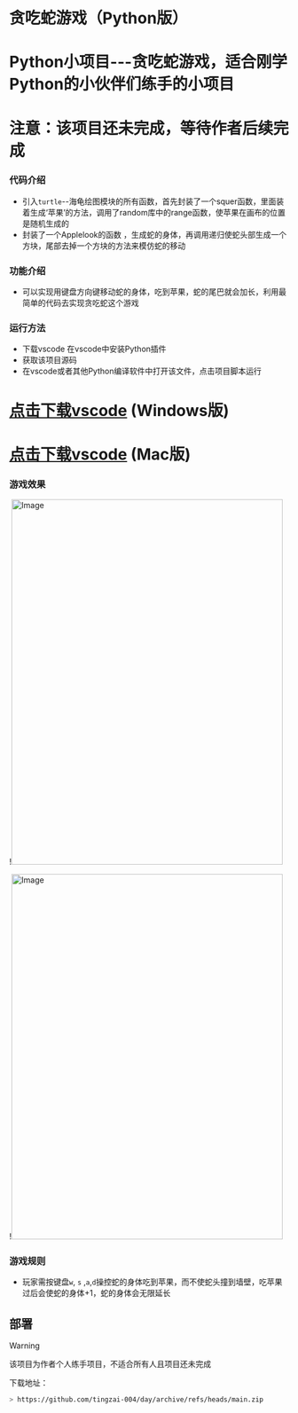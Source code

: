 # 贪吃蛇游戏（Python版）
# Python小项目---贪吃蛇游戏，适合刚学Python的小伙伴们练手的小项目

注意：该项目还未完成，等待作者后续完成
================================================================================

### 代码介绍 
- 引入`turtle`--海龟绘图模块的所有函数，首先封装了一个squer函数，里面装着生成‘苹果’的方法，调用了random库中的range函数，使苹果在画布的位置是随机生成的
- 封装了一个Applelook的函数 ，生成蛇的身体，再调用递归使蛇头部生成一个方块，尾部去掉一个方块的方法来模仿蛇的移动

### 功能介绍
- 可以实现用键盘方向键移动蛇的身体，吃到苹果，蛇的尾巴就会加长，利用最简单的代码去实现贪吃蛇这个游戏

### 运行方法
- 下载vscode 在vscode中安装Python插件
- 获取该项目源码
- 在vscode或者其他Python编译软件中打开该文件，点击项目脚本运行

# [点击下载vscode](https://code.visualstudio.com/docs/?dv=win64user) (Windows版)
# [点击下载vscode](https://code.visualstudio.com/docs/?dv=osx) (Mac版)


### 游戏效果
!<img width="489" height="659" alt="Image" src="https://github.com/user-attachments/assets/429032d9-badd-4ae4-bb1a-508ac278723e" />

!<img width="489" height="659" alt="Image" src="https://github.com/user-attachments/assets/77262a7f-b1b8-4063-9e23-7a1b55c48dff" />

### 游戏规则
- 玩家需按键盘`w`, `s` ,`a`,`d`操控蛇的身体吃到苹果，而不使蛇头撞到墙壁，吃苹果过后会使蛇的身体+1，蛇的身体会无限延长

## 部署
> [!WARNING]
> 该项目为作者个人练手项目，不适合所有人且项目还未完成

下载地址：
```bash
> https://github.com/tingzai-004/day/archive/refs/heads/main.zip
```












